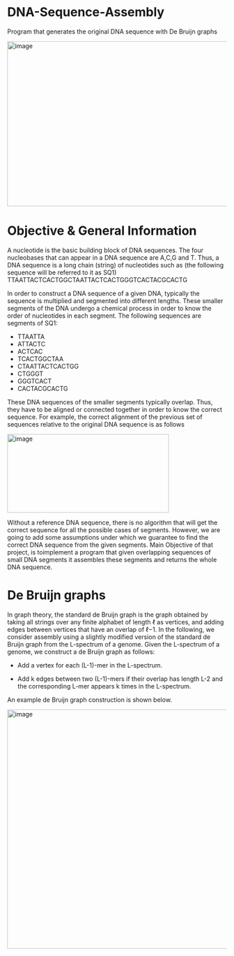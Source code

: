 # DNA-Sequence-Assembly
Program that generates the original DNA sequence with De Bruijn graphs

<img width="600" height="378" alt="image" src="https://github.com/user-attachments/assets/fbe9682b-3956-4a64-9e73-69ff4cfe6375" />


# Objective & General Information
A nucleotide is the basic building block of DNA sequences. The four nucleobases that can appear
in a DNA sequence are A,C,G and T. Thus, a DNA sequence is a long chain (string) of nucleotides
such as (the following sequence will be referred to it as SQ1) TTAATTACTCACTGGCTAATTACTCACTGGGTCACTACGCACTG

In order to construct a DNA sequence of a given DNA, typically the sequence is multiplied
and segmented into different lengths. These smaller segments of the DNA undergo a chemical
process in order to know the order of nucleotides in each segment. The following sequences are
segments of SQ1:

- TTAATTA
- ATTACTC
- ACTCAC
- TCACTGGCTAA
- CTAATTACTCACTGG
- CTGGGT
- GGGTCACT
- CACTACGCACTG
  
These DNA sequences of the smaller segments typically overlap. Thus, they have to be
aligned or connected together in order to know the correct sequence. For example, the correct
alignment of the previous set of sequences relative to the original DNA sequence is as follows

<img width="371" height="180" alt="image" src="https://github.com/user-attachments/assets/a442ce88-4261-4495-91d1-e21d40777809" />

Without a reference DNA sequence, there is no algorithm that will get the correct sequence
for all the possible cases of segments. However, we are going to add some assumptions under
which we guarantee to find the correct DNA sequence from the given segments.
Main Objective of that project, is toimplement a program that given overlapping
sequences of small DNA segments it assembles these segments and returns the whole DNA
sequence.

# De Bruijn graphs

In graph theory, the standard de Bruijn graph is the graph obtained by taking all strings over any finite alphabet of length ℓ
 as vertices, and adding edges between vertices that have an overlap of ℓ−1. In the following, we consider assembly using a slightly modified version of the standard de Bruijn graph from the L-spectrum of a genome.
Given the L-spectrum of a genome, we construct a de Bruijn graph as follows:

- Add a vertex for each (L-1)-mer in the L-spectrum.

- Add k edges between two (L-1)-mers if their overlap has length L-2 and the corresponding L-mer appears k times in the L-spectrum.

An example de Bruijn graph construction is shown below.




<img width="1042" height="548" alt="image" src="https://github.com/user-attachments/assets/76e5a4ff-c768-4f58-8548-949204083272" />
